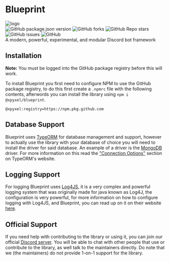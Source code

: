 # Blueprint

![logo](https://siasky.net/EACyoXDqOUO61hZ7-qnF_DZOs7UJuMUjn7HL7eQeD0XQ7A)  
![GitHub package.json version](https://img.shields.io/github/package-json/v/xpyxel/blueprint?style=flat-square)
![GitHub forks](https://img.shields.io/github/forks/xpyxel/blueprint?style=flat-square)
![GitHub Repo stars](https://img.shields.io/github/stars/xpyxel/blueprint?style=flat-square)
![GitHub issues](https://img.shields.io/github/issues/xpyxel/blueprint?style=flat-square)
![GitHub](https://img.shields.io/github/license/xpyxel/blueprint?style=flat-square)  
A modern, powerful, experimental, and modular Discord bot framework

## Installation

**Note:** You must be logged into the GitHub package registry before this will work.

To install Blueprint you first need to configure NPM to use the GitHub package registry,
to do this first create a `.npmrc` file with the following contents, afterwords you can install the library using `npm i @xpyxel/blueprint`.

```npmrc
@xpyxel:registry=https://npm.pkg.github.com
```

## Database Support

Blueprint uses [TypeORM](https://typeorm.io/#/) for database management and support, however to actually
use the library with your database of choice you will need to install the driver for said database. An
example of a driver is the [MongoDB](https://www.npmjs.com/package/mongodb) driver. For more information on
this read the ["Connection Options"](https://typeorm.io/#/connection-options) section on TypeORM's website.

## Logging Support

For logging Blueprint uses [Log4JS](https://www.npmjs.com/package/log4js), it is a very complex and powerful logging system
that was originally made for java known as Log4J, the configuration is very powerful, for more information on how to configure 
logging with Log4JS, and Blueprint, you can read up on it on their website [here](https://log4js-node.github.io/log4js-node/).

## Official Support

If you need help with contributing to the library or using it, you can join our official [Discord server](https://discord.gg/BEV79hWmkA).
You will be able to chat with other people that use or contribute to the library, as well talk to the maintainers directly. Do note that
we (the maintainers) do not provide 1-on-1 support for the library.

